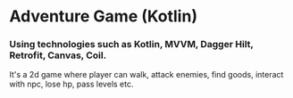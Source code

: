 # Adventure Game (Kotlin)

### Using technologies such as Kotlin, MVVM, Dagger Hilt, Retrofit, Canvas, Coil.

It's a 2d game where player can walk, attack enemies, find goods, interact with npc, lose hp, pass levels etc.
